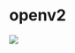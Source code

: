 # openv2

[![](http://gocover.io/_badge/github.com/ricardolonga/openv2)](http://gocover.io/github.com/ricardolonga/openv2)
